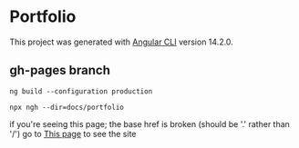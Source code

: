 # Portfolio

This project was generated with [Angular CLI](https://github.com/angular/angular-cli) version 14.2.0.

## gh-pages branch

`ng build --configuration production`

`npx ngh --dir=docs/portfolio`

if you're seeing this page; the base href is broken (should be '.' rather than '/') go to [This page](https://fidl.dev/docs) to see the site
